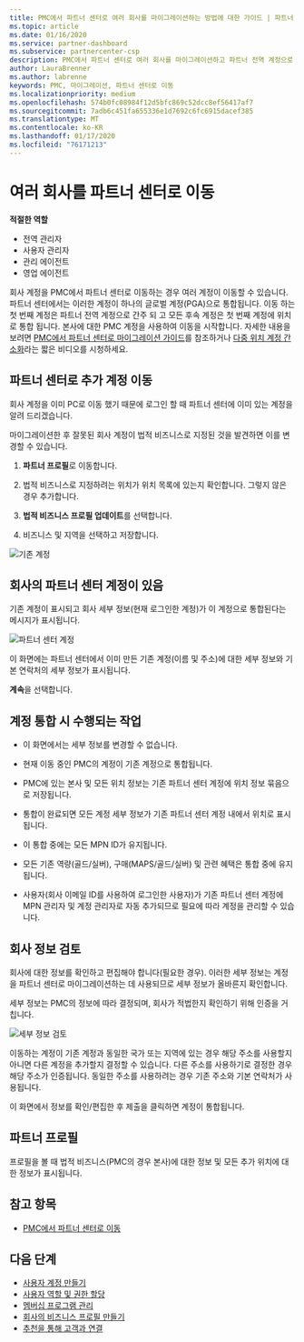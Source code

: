 ```yaml
---
title: PMC에서 파트너 센터로 여러 회사를 마이그레이션하는 방법에 대한 가이드 | 파트너 센터
ms.topic: article
ms.date: 01/16/2020
ms.service: partner-dashboard
ms.subservice: partnercenter-csp
description: PMC에서 파트너 센터로 여러 회사를 마이그레이션하고 파트너 전역 계정으로 통합 하는 경우 알아야 할 사항입니다.
author: LauraBrenner
ms.author: labrenne
keywords: PMC, 마이그레이션, 파트너 센터로 이동
ms.localizationpriority: medium
ms.openlocfilehash: 574b0fc08984f12d5bfc869c52dcc8ef56417af7
ms.sourcegitcommit: 7adb6c451fa655336e1d7692c6fc6915dacef385
ms.translationtype: MT
ms.contentlocale: ko-KR
ms.lasthandoff: 01/17/2020
ms.locfileid: "76171213"
---
```

# <a name="moving-your-multiple-companies-to-partner-center"></a>여러 회사를 파트너 센터로 이동

**적절한 역할**
-   전역 관리자
-   사용자 관리자
-   관리 에이전트
-   영업 에이전트

회사 계정을 PMC에서 파트너 센터로 이동하는 경우 여러 계정이 이동할 수 있습니다. 파트너 센터에서는 이러한 계정이 하나의 글로벌 계정(PGA)으로 통합됩니다. 이동 하는 첫 번째 계정은 파트너 전역 계정으로 간주 되 고 모든 후속 계정은 첫 번째 계정에 위치로 통합 됩니다. 본사에 대한 PMC 계정을 사용하여 이동을 시작합니다. 자세한 내용을 보려면 [PMC에서 파트너 센터로 마이그레이션 가이드](guide-to-migration.md)를 참조하거나 [다중 위치 계정 간소화](https://vimeo.com/290335248)라는 짧은 비디오를 시청하세요.

## <a name="move-your-additional-accounts-into-partner-center"></a>파트너 센터로 추가 계정 이동 

회사 계정을 이미 PC로 이동 했기 때문에 로그인 할 때 파트너 센터에 이미 있는 계정을 알려 드리겠습니다. 


마이그레이션한 후 잘못된 회사 계정이 법적 비즈니스로 지정된 것을 발견하면 이를 변경할 수 있습니다.

1. **파트너 프로필**로 이동합니다.

2. 법적 비즈니스로 지정하려는 위치가 위치 목록에 있는지 확인합니다. 그렇지 않은 경우 추가합니다.

3. **법적 비즈니스 프로필 업데이트**를 선택합니다.

4. 비즈니스 및 지역을 선택하고 저장합니다.

![기존 계정](images/migration/accountwithus.png)

## <a name="your-company-has-an-account-in-partner-center"></a>회사의 파트너 센터 계정이 있음

기존 계정이 표시되고 회사 세부 정보(현재 로그인한 계정)가 이 계정으로 통합된다는 메시지가 표시됩니다.

![파트너 센터 계정](images/migration/existingaccount2.png)

이 화면에는 파트너 센터에서 이미 만든 기존 계정(이름 및 주소)에 대한 세부 정보와 기본 연락처의 세부 정보가 표시됩니다. 

**계속**을 선택합니다.

## <a name="what-happens-during-consolidation-of-accounts"></a>계정 통합 시 수행되는 작업

- 이 화면에서는 세부 정보를 변경할 수 없습니다. 

- 현재 이동 중인 PMC의 계정이 기존 계정으로 통합됩니다. 

- PMC에 있는 본사 및 모든 위치 정보는 기존 파트너 센터 계정에 위치 정보 묶음으로 저장됩니다.

- 통합이 완료되면 모든 계정 세부 정보가 기존 파트너 센터 계정 내에서 위치로 표시됩니다. 

- 이 통합 중에는 모든 MPN ID가 유지됩니다.

- 모든 기존 역량(골드/실버), 구매(MAPS/골드/실버) 및 관련 혜택은 통합 중에 유지됩니다.

- 사용자(회사 이메일 ID를 사용하여 로그인한 사용자)가 기존 파트너 센터 계정에 MPN 관리자 및 계정 관리자로 자동 추가되므로 필요에 따라 계정을 관리할 수 있습니다. 


## <a name="review-your-company-information"></a>회사 정보 검토

회사에 대한 정보를 확인하고 편집해야 합니다(필요한 경우). 이러한 세부 정보는 계정을 파트너 센터로 마이그레이션하는 데 사용되므로 세부 정보가 올바른지 확인합니다. 

세부 정보는 PMC의 정보에 따라 결정되며, 회사가 적법한지 확인하기 위해 인증을 거칩니다. 

![세부 정보 검토](images/migration/review.png)

이동하는 계정이 기존 계정과 동일한 국가 또는 지역에 있는 경우 해당 주소를 사용할지 아니면 다른 계정을 추가할지 결정할 수 있습니다. 다른 주소를 사용하기로 결정한 경우 해당 주소가 인증됩니다. 동일한 주소를 사용하려는 경우 기존 주소와 기본 연락처가 사용됩니다.

이 화면에서 정보를 확인/편집한 후 제출을 클릭하면 계정이 통합됩니다.

## <a name="partner-profile"></a>파트너 프로필

프로필을 볼 때 법적 비즈니스(PMC의 경우 본사)에 대한 정보 및 모든 추가 위치에 대한 정보가 표시됩니다.

## <a name="see-also"></a>참고 항목

- [PMC에서 파트너 센터로 이동](move-pmc-pc-map.md)

## <a name="next-steps"></a>다음 단계

- [사용자 계정 만들기](create-user-accounts-and-set-permissions.md)
- [사용자 역할 및 권한 할당](permissions-overview.md)
- [멤버십 프로그램 관리](renew-mpn-offers.md)
- [회사의 비즈니스 프로필 만들기](create-a-marketing-profile.md)
- [추천을 통해 고객과 연결](responding-to-referrals.md)
